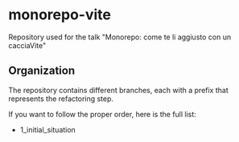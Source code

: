 # monorepo-vite
Repository used for the talk "Monorepo: come te li aggiusto con un cacciaVite"

## Organization

The repository contains different branches, each with a prefix that represents the refactoring step.

If you want to follow the proper order, here is the full list:

- 1_initial_situation
